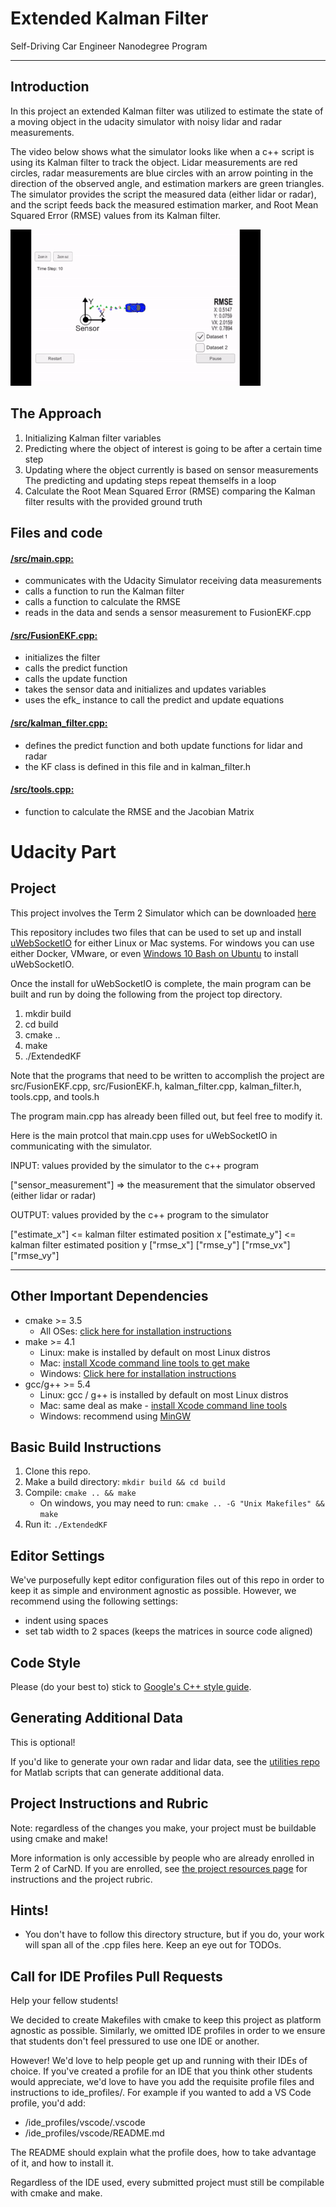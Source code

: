 # Extended Kalman Filter 

Self-Driving Car Engineer Nanodegree Program

---

## Introduction
In this project an extended Kalman filter was utilized to estimate the state of a moving object in the udacity simulator with noisy lidar and radar measurements. 

The video below shows what the simulator looks like when a c++ script is using its Kalman filter to track the object. Lidar measurements are red circles, radar measurements are blue circles with an arrow pointing in the direction of the observed angle, and estimation markers are green triangles. The simulator provides the script the measured data (either lidar or radar), and the script feeds back the measured estimation marker, and Root Mean Squared Error (RMSE) values from its Kalman filter.

![udacity_exampleVideo](./udacity_exampleVideo.gif) 

## The Approach
1. Initializing Kalman filter variables
2. Predicting where the object of interest is going to be after a certain time step
3. Updating where the object currently is based on sensor measurements
   The predicting and updating steps repeat themselfs in a loop
4. Calculate the Root Mean Squared Error (RMSE) comparing the Kalman filter results with the provided ground truth

## Files and code
#### [/src/main.cpp:](https://github.com/JulePralle/SDC_Term2_Project1_ExtendedKalmanFilter/blob/master/src/main.cpp)
* communicates with the Udacity Simulator receiving data measurements
* calls a function to run the Kalman filter
* calls a function to calculate the RMSE
* reads in the data and sends a sensor measurement to FusionEKF.cpp

#### [/src/FusionEKF.cpp:](https://github.com/JulePralle/SDC_Term2_Project1_ExtendedKalmanFilter/blob/master/src/FusionEKF.cpp)
* initializes the filter
* calls the predict function
* calls the update function
* takes the sensor data and initializes and updates variables
* uses the efk_ instance to call the predict and update equations

#### [/src/kalman_filter.cpp:](https://github.com/JulePralle/SDC_Term2_Project1_ExtendedKalmanFilter/blob/master/src/kalman_filter.cpp)
* defines the predict function and both update functions for lidar and radar
* the KF class is defined in this file and in kalman_filter.h

#### [/src/tools.cpp:](https://github.com/JulePralle/SDC_Term2_Project1_ExtendedKalmanFilter/blob/master/src/tools.cpp)
* function to calculate the RMSE and the Jacobian Matrix





# Udacity Part

## Project
This project involves the Term 2 Simulator which can be downloaded [here](https://github.com/udacity/self-driving-car-sim/releases)

This repository includes two files that can be used to set up and install [uWebSocketIO](https://github.com/uWebSockets/uWebSockets) for either Linux or Mac systems. For windows you can use either Docker, VMware, or even [Windows 10 Bash on Ubuntu](https://www.howtogeek.com/249966/how-to-install-and-use-the-linux-bash-shell-on-windows-10/) to install uWebSocketIO. 

Once the install for uWebSocketIO is complete, the main program can be built and run by doing the following from the project top directory.

1. mkdir build
2. cd build
3. cmake ..
4. make
5. ./ExtendedKF

Note that the programs that need to be written to accomplish the project are src/FusionEKF.cpp, src/FusionEKF.h, kalman_filter.cpp, kalman_filter.h, tools.cpp, and tools.h

The program main.cpp has already been filled out, but feel free to modify it.

Here is the main protcol that main.cpp uses for uWebSocketIO in communicating with the simulator.


INPUT: values provided by the simulator to the c++ program

["sensor_measurement"] => the measurement that the simulator observed (either lidar or radar)


OUTPUT: values provided by the c++ program to the simulator

["estimate_x"] <= kalman filter estimated position x
["estimate_y"] <= kalman filter estimated position y
["rmse_x"]
["rmse_y"]
["rmse_vx"]
["rmse_vy"]

---

## Other Important Dependencies

* cmake >= 3.5
  * All OSes: [click here for installation instructions](https://cmake.org/install/)
* make >= 4.1
  * Linux: make is installed by default on most Linux distros
  * Mac: [install Xcode command line tools to get make](https://developer.apple.com/xcode/features/)
  * Windows: [Click here for installation instructions](http://gnuwin32.sourceforge.net/packages/make.htm)
* gcc/g++ >= 5.4
  * Linux: gcc / g++ is installed by default on most Linux distros
  * Mac: same deal as make - [install Xcode command line tools](https://developer.apple.com/xcode/features/)
  * Windows: recommend using [MinGW](http://www.mingw.org/)

## Basic Build Instructions

1. Clone this repo.
2. Make a build directory: `mkdir build && cd build`
3. Compile: `cmake .. && make` 
   * On windows, you may need to run: `cmake .. -G "Unix Makefiles" && make`
4. Run it: `./ExtendedKF `

## Editor Settings

We've purposefully kept editor configuration files out of this repo in order to
keep it as simple and environment agnostic as possible. However, we recommend
using the following settings:

* indent using spaces
* set tab width to 2 spaces (keeps the matrices in source code aligned)

## Code Style

Please (do your best to) stick to [Google's C++ style guide](https://google.github.io/styleguide/cppguide.html).

## Generating Additional Data

This is optional!

If you'd like to generate your own radar and lidar data, see the
[utilities repo](https://github.com/udacity/CarND-Mercedes-SF-Utilities) for
Matlab scripts that can generate additional data.

## Project Instructions and Rubric

Note: regardless of the changes you make, your project must be buildable using
cmake and make!

More information is only accessible by people who are already enrolled in Term 2
of CarND. If you are enrolled, see [the project resources page](https://classroom.udacity.com/nanodegrees/nd013/parts/40f38239-66b6-46ec-ae68-03afd8a601c8/modules/0949fca6-b379-42af-a919-ee50aa304e6a/lessons/f758c44c-5e40-4e01-93b5-1a82aa4e044f/concepts/382ebfd6-1d55-4487-84a5-b6a5a4ba1e47)
for instructions and the project rubric.

## Hints!

* You don't have to follow this directory structure, but if you do, your work
  will span all of the .cpp files here. Keep an eye out for TODOs.

## Call for IDE Profiles Pull Requests

Help your fellow students!

We decided to create Makefiles with cmake to keep this project as platform
agnostic as possible. Similarly, we omitted IDE profiles in order to we ensure
that students don't feel pressured to use one IDE or another.

However! We'd love to help people get up and running with their IDEs of choice.
If you've created a profile for an IDE that you think other students would
appreciate, we'd love to have you add the requisite profile files and
instructions to ide_profiles/. For example if you wanted to add a VS Code
profile, you'd add:

* /ide_profiles/vscode/.vscode
* /ide_profiles/vscode/README.md

The README should explain what the profile does, how to take advantage of it,
and how to install it.

Regardless of the IDE used, every submitted project must
still be compilable with cmake and make.

